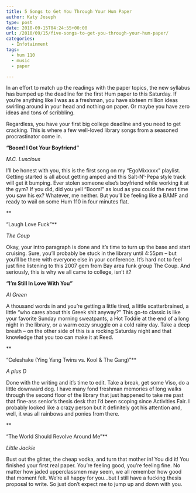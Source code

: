 ```yaml
---
title: 5 Songs to Get You Through Your Hum Paper
author: Katy Joseph
type: post
date: 2010-09-15T04:24:55+00:00
url: /2010/09/15/five-songs-to-get-you-through-your-hum-paper/
categories:
  - Infotainment
tags:
  - hum 110
  - music
  - paper

---
```

In an effort to match up the readings with the paper topics, the new syllabus has bumped up the deadline for the first Hum paper to this Saturday. If you’re anything like I was as a freshman, you have sixteen million ideas swirling around in your head and nothing on paper. Or maybe you have zero ideas and tons of scribbling.

Regardless, you have your first big college deadline and you need to get cracking. This is where a few well-loved library songs from a seasoned procrastinator come in.

**“Boom! I Got Your Boyfriend”**
  
_M.C. Luscious_
  
I’ll be honest with you, this is the first song on my “EgoMixxxxx” playlist. Getting started is all about getting amped and this Salt-N’-Pepa style track will get it bumping. Ever stolen someone else’s boyfriend while working it at the gym? If you did, did you yell “Boom!” as loud as you could the next time you saw his ex? Whatever, me neither. But you’ll be feeling like a BAMF and ready to wail on some Hum 110 in four minutes flat.
  
**
  
“Laugh Love Fuck”**
  
_The Coup_
  
Okay, your intro paragraph is done and it’s time to turn up the base and start cruising. Sure, you’ll probably be stuck in the library until 4:55pm &#8211; but you’ll be there with everyone else in your conference. It’s hard not to feel just fine listening to this 2007 gem from Bay area funk group The Coup. And seriously, this is why we all came to college, isn’t it?

**“I’m Still In Love With You”**
  
_Al Green_
  
A thousand words in and you’re getting a little tired, a little scatterbrained, a little “who cares about this Greek shit anyway?” This go-to classic is like your favorite Sunday morning sweatpants, a Hot Toddie at the end of a long night in the library, or a warm cozy snuggle on a cold rainy day. Take a deep breath – on the other side of this is a rocking Saturday night and that knowledge that you too can make it at Reed.
  
**
  
“Celeshake (Ying Yang Twins vs. Kool & The Gang)”**
  
_A plus D_
  
Done with the writing and it’s time to edit. Take a break, get some Viso, do a little downward dog. I have many fond freshman memories of long walks through the second floor of the library that just happened to take me past that fine-ass senior’s thesis desk that I’d been scoping since Activities Fair. I probably looked like a crazy person but it definitely got his attention and, well, it was all rainbows and ponies from there.
  
**
  
“The World Should Revolve Around Me”**
  
_Little Jackie_
  
Bust out the glitter, the cheap vodka, and turn that mother in! You did it! You finished your first real paper. You’re feeling good, you’re feeling fine. No matter how jaded upperclassmen may seem, we all remember how good that moment felt. We’re all happy for you&#8230;but I still have a fucking thesis proposal to write. So just don’t expect me to jump up and down with you.